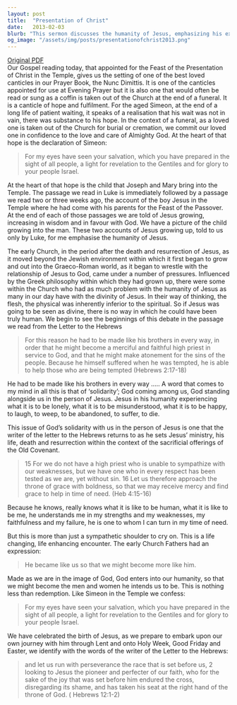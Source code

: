 ```yaml
---
layout: post
title:  "Presentation of Christ"
date:   2013-02-03
blurb: "This sermon discusses the humanity of Jesus, emphasizing his experiences and feelings that are common to all people. It explores the concept of 'solidarity', with God standing alongside us in the person of Jesus. The sermon also touches on the idea of redemption and the journey of faith, encouraging perseverance and looking to Jesus as the pioneer and perfecter of our faith."
og_image: "/assets/img/posts/presentationofchrist2013.png"
---
```

[Original PDF](/assets/pdf/presentationofchrist2013.pdf)    
Our Gospel reading today, that appointed for the Feast of the Presentation of Christ in the Temple, gives us the setting of one of the best loved canticles in our Prayer Book, the Nunc Dimittis. It is one of the canticles appointed for use at Evening Prayer but it is also one that would often be read or sung as a coffin is taken out of the Church at the end of a funeral. It is a canticle of hope and fulfilment. For the aged Simeon, at the end of a long life of patient waiting, it speaks of a realisation that his wait was not in vain, there was substance to his hope. In the context of a funeral, as a loved one is taken out of the Church for burial or cremation, we commit our loved one in confidence to the love and care of Almighty God. At the heart of that hope is the declaration of Simeon:

> For my eyes have seen your salvation,
> which you have prepared in the sight of all people,
> a light for revelation to the Gentiles
> and for glory to your people Israel.

At the heart of that hope is the child that Joseph and Mary bring into the Temple. The passage we read in Luke is immediately followed by a passage we read two or three weeks ago, the account of the boy Jesus in the Temple where he had come with his parents for the Feast of the Passover. At the end of each of those passages we are told of Jesus growing, increasing in wisdom and in favour with God. We have a picture of the child growing into the man. These two accounts of Jesus growing up, told to us only by Luke, for me emphasise the humanity of Jesus.

The early Church, in the period after the death and resurrection of Jesus, as it moved beyond the Jewish environment within which it first began to grow and out into the Graeco-Roman world, as it began to wrestle with the relationship of Jesus to God, came under a number of pressures. Influenced by the Greek philosophy within which they had grown up, there were some within the Church who had as much problem with the humanity of Jesus as many in our day have with the divinity of Jesus. In their way of thinking, the flesh, the physical was inherently inferior to the spiritual. So if Jesus was going to be seen as divine, there is no way in which he could have been truly human. We begin to see the beginnings of this debate in the passage we read from the Letter to the Hebrews

> For this reason he had to be made like his brothers in every way,
> in order that he might become a merciful and faithful high priest in
> service to God, and that he might make atonement for the sins of
> the people. Because he himself suffered when he was tempted, he is
> able to help those who are being tempted (Hebrews 2:17-18)

He had to be made like his brothers in every way ….. A word that comes to my mind in all this is that of ‘solidarity’; God coming among us, God standing alongside us in the person of Jesus. Jesus in his humanity experiencing what it is to be lonely, what it is to be misunderstood, what it is to be happy, to laugh, to weep, to be abandoned, to suffer, to die.

This issue of God’s solidarity with us in the person of Jesus is one that the writer of the letter to the Hebrews returns to as he sets Jesus’ ministry, his life, death and resurrection within the context of the sacrificial offerings of the Old Covenant.

> 15 For we do not have a high priest who is unable to sympathize
> with our weaknesses, but we have one who in every respect has
> been tested as we are, yet without sin. 16 Let us therefore approach
> the throne of grace with boldness, so that we may receive mercy
> and find grace to help in time of need. (Heb 4:15-16)

Because he knows, really knows what it is like to be human, what it is like to be me, he understands me in my strengths and my weaknesses, my faithfulness and my failure, he is one to whom I can turn in my time of need.

But this is more than just a sympathetic shoulder to cry on. This is a life changing, life enhancing encounter. The early Church Fathers had an expression:

> He became like us so that we might become more like him.

Made as we are in the image of God, God enters into our humanity, so that we might become the men and women he intends us to be. This is nothing less than redemption. Like Simeon in the Temple we confess:

> For my eyes have seen your salvation,
> which you have prepared in the sight of all people,
> a light for revelation to the Gentiles
> and for glory to your people Israel.

We have celebrated the birth of Jesus, as we prepare to embark upon our own journey with him through Lent and onto Holy Week, Good Friday and Easter, we identify with the words of the writer of the Letter to the Hebrews:

> and let us run with perseverance the race that is set before us,
> 2 looking to Jesus the pioneer and perfecter of our faith, who
> for the sake of the joy that was set before him endured the
> cross, disregarding its shame, and has taken his seat at the
> right hand of the throne of God. ( Hebrews 12:1-2)
